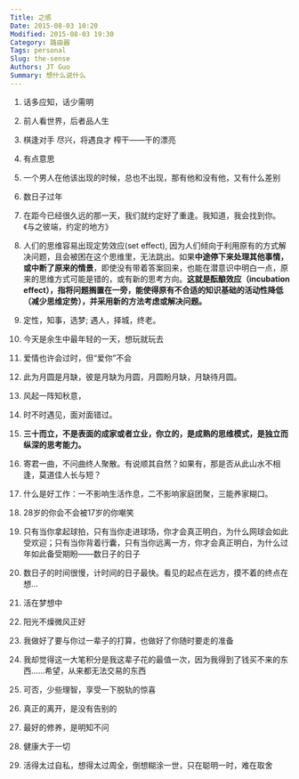 ```yaml
---
Title: 之感
Date: 2015-08-03 10:20
Modified: 2015-08-03 19:30
Category: 路由器
Tags: personal
Slug: the-sense
Authors: JT Guo
Summary: 想什么说什么
---
```


1. 话多应知，话少需明
2. 前人看世界，后者品人生
3. 棋逢对手 尽兴，将遇良才 榨干——干的漂亮
4. 有点意思
5. 一个男人在他该出现的时候，总也不出现，那有他和没有他，又有什么差别
6. 数日子过年
7. 在距今已经很久远的那一天，我们就约定好了重逢。我知道，我会找到你。《与之彼端，约定的地方》

8. 人们的思维容易出现定势效应(set effect), 因为人们倾向于利用原有的方式解决问题，且会被困在这个思维里，无法跳出。如果**中途停下来处理其他事情，或中断了原来的情景**，即使没有带着答案回来，也能在潜意识中明白一点，原来的思维方式可能是错的，或有新的思考方向。**这就是酝酿效应（incubation effect），指将问题搁置在一旁，能使得原有不合适的知识基础的活动性降低（减少思维定势），并采用新的方法考虑或解决问题。**
9. 定性，知事，选梦; 遇人，择城，终老。
10. 今天是余生中最年轻的一天，想玩就玩去
11. 爱情也许会过时，但“爱你”不会
12. 此为月圆是月缺，彼是月缺为月圆，月圆盼月缺，月缺待月圆。
13. 风起一阵知秋意，
14. 时不时遇见，面对面错过。
15. **三十而立，不是表面的成家或者立业，你立的，是成熟的思维模式，是独立而纵深的思考能力。**
16. 寄君一曲，不问曲终人聚散。有说顺其自然？如果有，那是否从此山水不相逢，莫道佳人长与短？
17. 什么是好工作：一不影响生活作息，二不影响家庭团聚，三能养家糊口。
18. 28岁的你会不会被17岁的你嘲笑
19. 只有当你拿起球拍，只有当你走进球场，你才会真正明白，为什么网球会如此受欢迎；只有当你背着行囊，只有当你远离一方，你才会真正明白，为什么过年如此备受期盼——数日子的日子
20. 数日子的时间很慢，计时间的日子最快。看见的起点在远方，摸不着的终点在想…
21. 活在梦想中
22. 阳光不燥微风正好
23. 我做好了要与你过一辈子的打算，也做好了你随时要走的准备
24. 我却觉得这一大笔积分是我这辈子花的最值一次，因为我得到了钱买不来的东西……希望，从来都无法交易的东西
25. 可否，少些理智，享受一下脱轨的惊喜
26. 真正的离开，是没有告别的
27. 最好的修养，是明知不问
28. 健康大于一切
29. 活得太过自私，想得太过周全，倒想糊涂一世，只在聪明一时，难在取舍